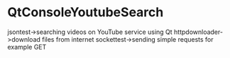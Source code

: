 # QtConsoleYoutubeSearch

jsontest->searching videos on YouTube service using Qt
httpdownloader->download files from internet
sockettest->sending simple requests for example GET

